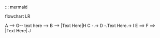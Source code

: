 ::: mermaid

flowchart LR

A --> G-- text here --> B --> |Text Here|H
C -.-> D -.Text Here.-> I
E ==> F ==> |Text Here| J
